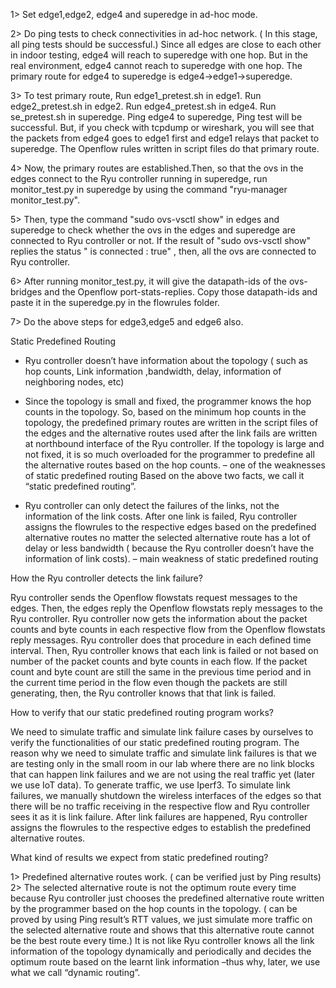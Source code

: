 1> Set edge1,edge2, edge4 and superedge in ad-hoc mode.

2> Do ping tests to check connectivities in ad-hoc network. ( In this stage, all ping tests should be successful.) 
Since all edges are close to each other in indoor testing, edge4 will reach to superedge with one hop.
But in the real environment, edge4 cannot reach to superedge with one hop. The primary route for edge4 to superedge is edge4->edge1->superedge.

3> To test primary route, Run edge1_pretest.sh in edge1. Run edge2_pretest.sh in edge2. Run edge4_pretest.sh in edge4. Run se_pretest.sh in superedge.
Ping edge4 to superedge, Ping test will be successful. But, if you check with tcpdump or wireshark, you will see that the packets from edge4 goes 
to edge1 first and edge1 relays that packet to superedge. The Openflow rules written in script files do that primary route.

4> Now, the primary routes are established.Then, so that the ovs in the edges connect to the Ryu controller running in superedge, run monitor_test.py
in superedge by using the command "ryu-manager monitor_test.py".   

5> Then, type the command "sudo ovs-vsctl show"  in edges and superedge to check whether the ovs in the edges and superedge are connected to Ryu 
controller or not. If the result of "sudo ovs-vsctl show" replies the status " is connected : true" , then, all the ovs are connected to Ryu controller.

6> After running monitor_test.py, it will give the datapath-ids of the ovs-bridges and the Openflow port-stats-replies. Copy those datapath-ids and paste
it in the superedge.py in the flowrules folder. 

7> Do the above steps for edge3,edge5 and edge6 also.


Static Predefined Routing 
-	Ryu controller doesn’t have information about the topology ( such as hop counts, Link information ,bandwidth, delay, information of neighboring nodes, etc)
-	Since the topology is small and fixed, the programmer knows the hop counts in the topology. So, based on the minimum hop counts in the topology, the predefined primary routes are written in the script files of the edges and the alternative routes used after the link fails are written at northbound interface of the Ryu controller. If the topology is large and not fixed, it is so much overloaded for the programmer to predefine all the alternative routes based on the hop counts. – one of the weaknesses of static predefined routing
Based on the above two facts, we call it “static predefined routing”.

-	Ryu controller can only detect the failures of the links, not the information of the link costs. After one link is failed, Ryu controller assigns the flowrules to the respective edges based on the predefined alternative routes no matter the selected alternative route has a lot of delay or less bandwidth (  because the Ryu controller doesn’t have the information of link costs). – main weakness of static predefined routing


How the Ryu controller detects the link failure?

Ryu controller sends the Openflow flowstats request messages to the edges. Then, the edges reply the Openflow flowstats reply messages to the Ryu controller. Ryu controller now gets the information about the packet counts and byte counts in each respective flow from the Openflow flowstats reply messages. Ryu controller does that procedure in each defined time interval. Then, Ryu controller knows that each link is failed or not based on number of the packet counts and byte counts in each flow. If the packet count and byte count are still the same in the previous time period and in the current time period in the flow even though the packets are still generating, then, the Ryu controller knows that that link is failed. 

How to verify that our static predefined routing program works?

We need to simulate traffic and simulate link failure cases by ourselves to verify the functionalities of our static predefined routing program. The reason why we need to simulate traffic and simulate link failures is that we are testing only in the small room in our lab where there are no link blocks that can happen link failures and we are not using the real traffic yet (later we use IoT data). 
To generate traffic, we use Iperf3.
To simulate link failures, we manually shutdown the wireless interfaces of the edges so that there will be no traffic receiving in the respective flow and Ryu controller sees it as it is link failure.
After link failures are happened, Ryu controller assigns the flowrules to the respective edges to establish the predefined alternative routes.

What kind of results we expect from static predefined routing?

1>	Predefined alternative routes work.  ( can be verified just by Ping results)
2>	The selected alternative route is not the optimum route every time because Ryu controller just chooses the predefined alternative route written by the programmer based on the hop counts in the topology. ( can be proved by using Ping result’s RTT values, we just simulate more traffic on the selected alternative route and shows that this alternative route cannot be the best route every time.)
It is not like Ryu controller knows all the link information of the topology dynamically and periodically and decides the optimum route based on the learnt link information –thus why, later, we use what we call “dynamic routing”.

